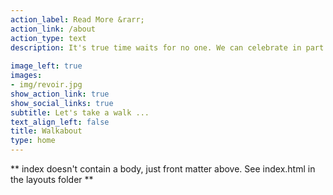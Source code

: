 ```yaml
---
action_label: Read More &rarr;
action_link: /about
action_type: text
description: It's true time waits for no one. We can celebrate in part that we can at get a snapshot of the present and freeze it! We can then relive the moment or at the least share it with others. We hope this site inspires you to get outside and freeze the moments. 
 
image_left: true
images:
- img/revoir.jpg
show_action_link: true
show_social_links: true
subtitle: Let's take a walk ...
text_align_left: false
title: Walkabout
type: home
---
```


** index doesn't contain a body, just front matter above.
See index.html in the layouts folder **
